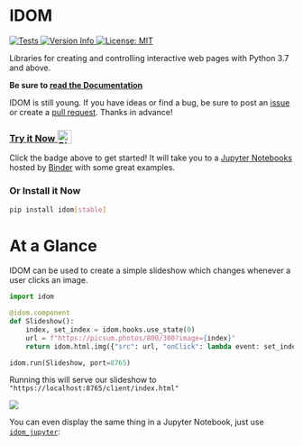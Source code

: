 # IDOM

<a href="https://github.com/idom-team/idom/actions?query=workflow%3ATest">
  <img alt="Tests" src="https://github.com/idom-team/idom/workflows/Test/badge.svg?event=push" />
</a>
<a href="https://pypi.python.org/pypi/idom">
  <img alt="Version Info" src="https://img.shields.io/pypi/v/idom.svg"/>
</a>
<a href="https://github.com/idom-team/idom/blob/main/LICENSE">
  <img alt="License: MIT" src="https://img.shields.io/badge/License-MIT-purple.svg">
</a>

Libraries for creating and controlling interactive web pages with Python 3.7 and above.

**Be sure to [read the Documentation](https://idom-docs.herokuapp.com)**

IDOM is still young. If you have ideas or find a bug, be sure to post an
[issue](https://github.com/rmorshea/idom/issues)
or create a
[pull request](https://github.com/rmorshea/idom/pulls). Thanks in advance!

<h3>
  <a
    target="_blank"
    href="https://mybinder.org/v2/gh/idom-team/idom-jupyter/main?filepath=notebooks%2Fintroduction.ipynb"
  >
    Try it Now
    <img alt="Binder" valign="bottom" height="25px"
    src="https://mybinder.org/badge_logo.svg"
    />
  </a>
</h3>

Click the badge above to get started! It will take you to a [Jupyter Notebooks](https://jupyter.org/)
hosted by [Binder](https://mybinder.org/) with some great examples.

### Or Install it Now

```bash
pip install idom[stable]
```

# At a Glance

IDOM can be used to create a simple slideshow which changes whenever a user clicks an image.

```python
import idom

@idom.component
def Slideshow():
    index, set_index = idom.hooks.use_state(0)
    url = f"https://picsum.photos/800/300?image={index}"
    return idom.html.img({"src": url, "onClick": lambda event: set_index(index + 1)})

idom.run(Slideshow, port=8765)
```

Running this will serve our slideshow to `"https://localhost:8765/client/index.html"`

<img src='https://picsum.photos/800/300?random'/>

You can even display the same thing in a Jupyter Notebook, just use [`idom_jupyter`](https://github.com/idom-team/idom-jupyter):
